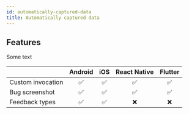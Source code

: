 ```yaml
---
id: automatically-captured-data
title: Automatically captured data
---
```


## Features

Some text

|                      |  Android  |    iOS   | React Native |    Flutter   |
|----------------------|:---------:|:--------:|:------------:|:------------:|
| Custom invocation    |    ✅     |     ✅    |       ✅     |       ✅     |
| Bug screenshot       |    ✅     |     ✅    |       ✅     |       ✅     |
| Feedback types       |    ✅     |     ✅    |       ❌     |       ❌     |


